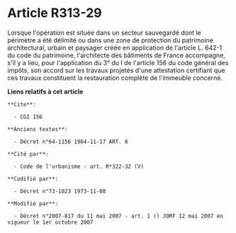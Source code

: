 # Article R313-29

Lorsque l'opération est située dans un secteur sauvegardé dont le périmètre a été délimité ou dans une zone de protection du
patrimoine architectural, urbain et paysager créée en application de l'article L. 642-1 du code du patrimoine, l'architecte
des bâtiments de France accompagne, s'il y a lieu, pour l'application du 3° du I de l'article 156 du code général des impôts,
son accord sur les travaux projetés d'une attestation certifiant que ces travaux constituent la restauration complète de
l'immeuble concerné.

**Liens relatifs à cet article**

	**Cite**:

	  - CGI 156

	**Anciens textes**:

	  - Décret n°64-1156 1964-11-17 ART. 6

	**Cité par**:

	  - Code de l'urbanisme - art. R*322-32 (V)

	**Codifié par**:

	  - Décret n°73-1023 1973-11-08

	**Modifié par**:

	  - Décret n°2007-817 du 11 mai 2007 - art. 1 () JORF 12 mai 2007 en vigueur le 1er octobre 2007
